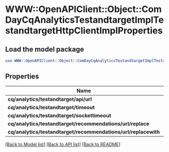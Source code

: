 # WWW::OpenAPIClient::Object::ComDayCqAnalyticsTestandtargetImplTestandtargetHttpClientImplProperties

## Load the model package
```perl
use WWW::OpenAPIClient::Object::ComDayCqAnalyticsTestandtargetImplTestandtargetHttpClientImplProperties;
```

## Properties
Name | Type | Description | Notes
------------ | ------------- | ------------- | -------------
**cq/analytics/testandtarget/api/url** | [**ConfigNodePropertyString**](ConfigNodePropertyString.md) |  | [optional] 
**cq/analytics/testandtarget/timeout** | [**ConfigNodePropertyInteger**](ConfigNodePropertyInteger.md) |  | [optional] 
**cq/analytics/testandtarget/sockettimeout** | [**ConfigNodePropertyInteger**](ConfigNodePropertyInteger.md) |  | [optional] 
**cq/analytics/testandtarget/recommendations/url/replace** | [**ConfigNodePropertyString**](ConfigNodePropertyString.md) |  | [optional] 
**cq/analytics/testandtarget/recommendations/url/replacewith** | [**ConfigNodePropertyString**](ConfigNodePropertyString.md) |  | [optional] 

[[Back to Model list]](../README.md#documentation-for-models) [[Back to API list]](../README.md#documentation-for-api-endpoints) [[Back to README]](../README.md)


